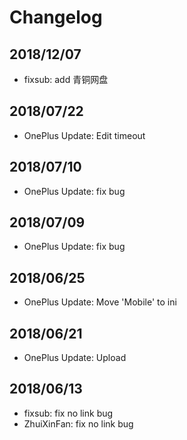 # Changelog

## 2018/12/07
* fixsub: add 青铜网盘

## 2018/07/22
* OnePlus Update: Edit timeout

## 2018/07/10
* OnePlus Update: fix bug

## 2018/07/09
* OnePlus Update: fix bug

## 2018/06/25
* OnePlus Update: Move 'Mobile' to ini

## 2018/06/21
* OnePlus Update: Upload

## 2018/06/13
* fixsub: fix no link bug
* ZhuiXinFan: fix no link bug

